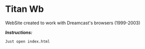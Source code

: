# Titan Wb

WebSite created to work with Dreamcast's browsers (1999-2003)

***Instructions:***

```
Just open index.html
```
